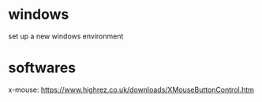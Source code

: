 # windows
set up a new windows environment

# softwares
x-mouse: https://www.highrez.co.uk/downloads/XMouseButtonControl.htm
